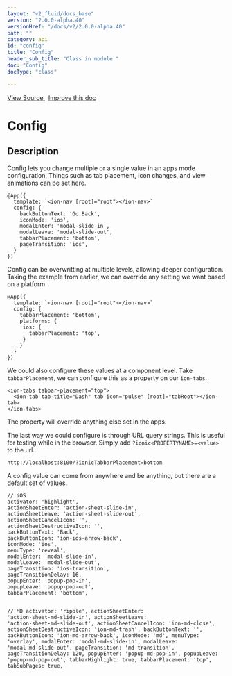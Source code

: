 ```yaml
---
layout: "v2_fluid/docs_base"
version: "2.0.0-alpha.40"
versionHref: "/docs/v2/2.0.0-alpha.40"
path: ""
category: api
id: "config"
title: "Config"
header_sub_title: "Class in module "
doc: "Config"
docType: "class"

---
```





<div class="improve-docs">
  <a href='http://github.com/driftyco/ionic2/tree/master/ionic/config/config.ts#L9'>
    View Source
  </a>
  &nbsp;
  <a href='http://github.com/driftyco/ionic2/edit/master/ionic/config/config.ts#L9'>
    Improve this doc
  </a>

</div>




<h1 class="api-title">


Config






</h1>






<h2>Description</h2>

<p>Config lets you change multiple or a single value in an apps mode configuration. Things such as tab placement, icon changes, and view animations can be set here.</p>
<pre><code class="lang-ts">@App({
  template: `&lt;ion-nav [root]=&quot;root&quot;&gt;&lt;/ion-nav&gt;`
  config: {
    backButtonText: &#39;Go Back&#39;,
    iconMode: &#39;ios&#39;,
    modalEnter: &#39;modal-slide-in&#39;,
    modalLeave: &#39;modal-slide-out&#39;,
    tabbarPlacement: &#39;bottom&#39;,
    pageTransition: &#39;ios&#39;,
  }
})
</code></pre>
<p>Config can be overwritting at multiple levels, allowing deeper configuration. Taking the example from earlier, we can override any setting we want based on a platform.</p>
<pre><code class="lang-ts">@App({
  template: `&lt;ion-nav [root]=&quot;root&quot;&gt;&lt;/ion-nav&gt;`
  config: {
    tabbarPlacement: &#39;bottom&#39;,
    platforms: {
     ios: {
       tabbarPlacement: &#39;top&#39;,
     }
    }
  }
})
</code></pre>
<p>We could also configure these values at a component level. Take <code>tabbarPlacement</code>, we can configure this as a property on our <code>ion-tabs</code>.</p>
<pre><code class="lang-html">&lt;ion-tabs tabbar-placement=&quot;top&quot;&gt;
  &lt;ion-tab tab-title=&quot;Dash&quot; tab-icon=&quot;pulse&quot; [root]=&quot;tabRoot&quot;&gt;&lt;/ion-tab&gt;
&lt;/ion-tabs&gt;
</code></pre>
<p>The property will override anything else set in the apps.</p>
<p>The last way we could configure is through URL query strings. This is useful for testing while in the browser.
Simply add <code>?ionic&lt;PROPERTYNAME&gt;=&lt;value&gt;</code> to the url.</p>
<pre><code class="lang-bash">http://localhost:8100/?ionicTabbarPlacement=bottom
</code></pre>
<p>A config value can come from anywhere and be anything, but there are a default set of values.</p>
<pre><code class="lang-javascript">// iOS
activator: &#39;highlight&#39;,
actionSheetEnter: &#39;action-sheet-slide-in&#39;,
actionSheetLeave: &#39;action-sheet-slide-out&#39;,
actionSheetCancelIcon: &#39;&#39;,
actionSheetDestructiveIcon: &#39;&#39;,
backButtonText: &#39;Back&#39;,
backButtonIcon: &#39;ion-ios-arrow-back&#39;,
iconMode: &#39;ios&#39;,
menuType: &#39;reveal&#39;,
modalEnter: &#39;modal-slide-in&#39;,
modalLeave: &#39;modal-slide-out&#39;,
pageTransition: &#39;ios-transition&#39;,
pageTransitionDelay: 16,
popupEnter: &#39;popup-pop-in&#39;,
popupLeave: &#39;popup-pop-out&#39;,
tabbarPlacement: &#39;bottom&#39;,

// MD
activator: &#39;ripple&#39;,
actionSheetEnter: &#39;action-sheet-md-slide-in&#39;,
actionSheetLeave: &#39;action-sheet-md-slide-out&#39;,
actionSheetCancelIcon: &#39;ion-md-close&#39;,
actionSheetDestructiveIcon: &#39;ion-md-trash&#39;,
backButtonText: &#39;&#39;,
backButtonIcon: &#39;ion-md-arrow-back&#39;,
iconMode: &#39;md&#39;,
menuType: &#39;overlay&#39;,
modalEnter: &#39;modal-md-slide-in&#39;,
modalLeave: &#39;modal-md-slide-out&#39;,
pageTransition: &#39;md-transition&#39;,
pageTransitionDelay: 120,
popupEnter: &#39;popup-md-pop-in&#39;,
popupLeave: &#39;popup-md-pop-out&#39;,
tabbarHighlight: true,
tabbarPlacement: &#39;top&#39;,
tabSubPages: true,
</code></pre>




<!-- end content block -->


<!-- end body block -->

